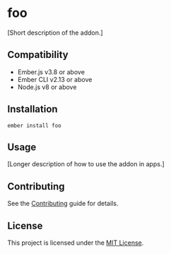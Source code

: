 foo
==============================================================================

[Short description of the addon.]


Compatibility
------------------------------------------------------------------------------

* Ember.js v3.8 or above
* Ember CLI v2.13 or above
* Node.js v8 or above


Installation
------------------------------------------------------------------------------

```
ember install foo
```


Usage
------------------------------------------------------------------------------

[Longer description of how to use the addon in apps.]


Contributing
------------------------------------------------------------------------------

See the [Contributing](CONTRIBUTING.md) guide for details.


License
------------------------------------------------------------------------------

This project is licensed under the [MIT License](LICENSE.md).
